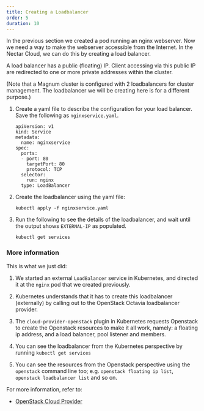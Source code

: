 ```yaml
---
title: Creating a Loadbalancer
order: 5
duration: 10
---
```


In the previous section we created a pod running an nginx webserver. Now
we need a way to make the webserver accessible from the Internet. In the
Nectar Cloud, we can do this by creating a load balancer.

A load balancer has a public (floating) IP. Client accessing via this public IP
are redirected to one or more private addresses within the cluster.

(Note that a Magnum cluster is configured with 2 loadbalancers for cluster
management.  The loadbalancer we will be creating here is for a different
purpose.)

1. Create a yaml file to describe the configuration for your load
balancer. Save the following as `nginxservice.yaml`.

   ```
   apiVersion: v1
   kind: Service
   metadata:
     name: nginxservice
   spec:
     ports:
     - port: 80
       targetPort: 80
       protocol: TCP
     selector:
       run: nginx
     type: LoadBalancer
   ```

1. Create the loadbalancer using the yaml file:

   ```
   kubectl apply -f nginxservice.yaml
   ```

1. Run the following to see the details of the loadbalancer, and wait until
   the output shows `EXTERNAL-IP` as populated.

   ```
   kubectl get services
   ```

### More information

This is what we just did:

1. We started an external `LoadBalancer` service in Kubernetes, and directed it
   at the `nginx` pod that we created previously.

1. Kubernetes understands that it has to create this loadbalancer (externally)
   by calling out to the OpenStack Octavia loadbalancer provider.

1. The `cloud-provider-openstack` plugin in Kubernetes requests Openstack
   to create the Openstack resources to make it all work, namely: a
   floating ip address, and a load balancer, pool listener and
   members.

1. You can see the loadbalancer from the Kubernetes perspective by running
   `kubectl get services`

1. You can see the resources from the Openstack perspective using the
   `openstack` command line too; e.g. `openstack floating ip list`,
   `openstack loadbalancer list` and so on.

For more information, refer to:

- [OpenStack Cloud Provider](https://kubernetes.io/docs/concepts/cluster-administration/cloud-providers/#openstack)
